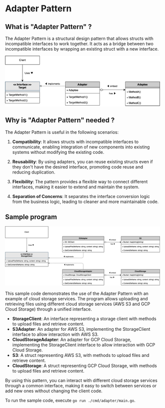 # Adapter Pattern

## What is "Adapter Pattern" ?

The Adapter Pattern is a structural design pattern that allows structs with incompatible interfaces to work together. It acts as a bridge between two incompatible interfaces by wrapping an existing struct with a new interface.

![Class Diagram](./assets/class-diagram.drawio.png)

## Why is "Adapter Pattern" needed ?

The Adapter Pattern is useful in the following scenarios:

1. **Compatibility**: It allows structs with incompatible interfaces to communicate, enabling integration of new components into existing systems without modifying the existing code.

2. **Reusability**: By using adapters, you can reuse existing structs even if they don't have the desired interface, promoting code reuse and reducing duplication.

3. **Flexibility**: The pattern provides a flexible way to connect different interfaces, making it easier to extend and maintain the system.

4. **Separation of Concerns**: It separates the interface conversion logic from the business logic, leading to cleaner and more maintainable code.

## Sample program

![Sample program diagram](./assets/sample-program.drawio.png)

This sample code demonstrates the use of the Adapter Pattern with an example of cloud storage services. The program allows uploading and retrieving files using different cloud storage services (AWS S3 and GCP Cloud Storage) through a unified interface.

- **StorageClient**: An interface representing a storage client with methods to upload files and retrieve content.
- **S3Adapter**: An adapter for AWS S3, implementing the StorageClient interface to allow interaction with AWS S3.
- **CloudStorageAdapter**: An adapter for GCP Cloud Storage, implementing the StorageClient interface to allow interaction with GCP Cloud Storage.
- **S3**: A struct representing AWS S3, with methods to upload files and retrieve content.
- **CloudStorage**: A struct representing GCP Cloud Storage, with methods to upload files and retrieve content.

By using this pattern, you can interact with different cloud storage services through a common interface, making it easy to switch between services or add new ones without changing the client code.

To run the sample code, execute `go run ./cmd/adapter/main.go`.